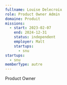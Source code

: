 ```yaml
---
fullname: Louise Delecroix
role: Product Owner Admin
domaine: Produit
missions:
  - start: 2023-02-07
    end: 2024-12-31
    status: independent
    employer: Malt
    startups:
      - snu
startups:
  - snu
memberType: autre
---
```

Product Owner